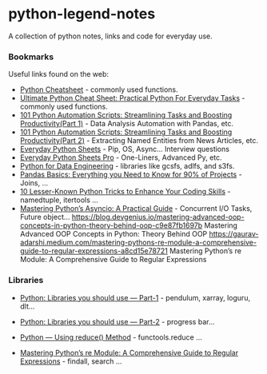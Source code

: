 # python-legend-notes
A collection of python notes, links and code for everyday use.


### Bookmarks
Useful links found on the web:
- [Python Cheatsheet](https://dranolia.medium.com/python-cheatsheet-51b552b56a81) - commonly used functions.
- [Ultimate Python Cheat Sheet: Practical Python For Everyday Tasks](https://medium.com/@yaduvanshineelam09/ultimate-python-cheat-sheet-practical-python-for-everyday-tasks-8a33abc0892f) - commonly used functions.
- [101 Python Automation Scripts: Streamlining Tasks and Boosting Productivity(Part 1)](https://levelup.gitconnected.com/a-comprehensive-guide-to-python-automation-streamlining-tasks-and-boosting-productivity-fad00c5b62c5) - Data Analysis Automation with Pandas, etc.
- [101 Python Automation Scripts: Streamlining Tasks and Boosting Productivity(Part 2)](https://levelup.gitconnected.com/101-python-automation-scripts-streamlining-tasks-and-boosting-productivity-part-2-22b3e6a96829) - Extracting Named Entities from News Articles, etc.
- [Everyday Python Sheets](https://everyday-python.streamlit.app/) - Pip, OS, Async... Interview questions
- [Everyday Python Sheets Pro](https://everyday-python.streamlit.app/page5) - One-Liners, Advanced Py, etc.
- [Python for Data Engineering](https://medium.com/@mariusz_kujawski/python-for-data-engineering-6bd6140033d4) - libraries like gcsfs, adlfs, and s3fs.
- [Pandas Basics: Everything you Need to Know for 90% of Projects](https://medium.com/@matthewghannoum/pandas-basics-everything-you-need-to-know-for-90-of-your-projects-972a964a1377) - Joins, ...
- [10 Lesser-Known Python Tricks to Enhance Your Coding Skills](https://medium.com/pythoneers/10-lesser-known-python-tricks-to-enhance-your-coding-skills-b6ae2734e6c8) - namedtuple, itertools  ...
- [Mastering Python’s Asyncio: A Practical Guide](https://medium.com/@moraneus/mastering-pythons-asyncio-a-practical-guide-0a673265cf04) - Concurrent I/O Tasks, Future object...
https://blog.devgenius.io/mastering-advanced-oop-concepts-in-python-theory-behind-oop-c9e87fb1697b    Mastering Advanced OOP Concepts in Python: Theory Behind OOP
https://gaurav-adarshi.medium.com/mastering-pythons-re-module-a-comprehensive-guide-to-regular-expressions-a8cd15e78721    Mastering Python’s re Module: A Comprehensive Guide to Regular Expressions


  
### Libraries
- [Python: Libraries you should use — Part-1](https://pravash-techie.medium.com/python-libraries-you-should-use-part-1-a68d38d23837) - pendulum, xarray, loguru, dlt...
- [Python: Libraries you should use — Part-2](https://pravash-techie.medium.com/python-libraries-you-should-use-part-2-d8543eb0fc20) - progress bar...


- [Python — Using reduce() Method](https://blog.stackademic.com/python-using-reduce-method-2cf407f1dab3) - functools.reduce ...
- [Mastering Python’s re Module: A Comprehensive Guide to Regular Expressions](https://gaurav-adarshi.medium.com/mastering-pythons-re-module-a-comprehensive-guide-to-regular-expressions-a8cd15e78721) - findall, search ...

